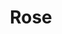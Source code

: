 ---
title: Rose
date: 
draft: false

# descripcion
description : Anillos dobles con cadena

materials: Plata 925

color: Plateado

dimensions: 6cm

code: 01-01-0017

type: "Aros"

categories: []

price: $2.970,00

price_eftvo: $2.525,00

# Images
# first image will be shown in the product page
images:
  # - image: "images/path_to_image"
  # La ubicacion de las imagenes es imagenes/Aros/Aros.Colgantes/01-01-0017-rose
  - image: "./images/aros/colgantes/01-01-0017-anillos-dobles-con-cadena_a.jpeg"
  - image: "./images/aros/colgantes/01-01-0017-anillos-dobles-con-cadena_b.jpeg"
---